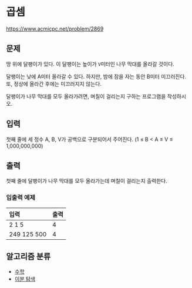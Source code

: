 # 곱셈

https://www.acmicpc.net/problem/2869

## 문제

땅 위에 달팽이가 있다. 이 달팽이는 높이가 `V`미터인 나무 막대를 올라갈 것이다.

달팽이는 낮에 A미터 올라갈 수 있다. 하지만, 밤에 잠을 자는 동안 B미터 미끄러진다. 또, 정상에 올라간 후에는 미끄러지지 않는다.

달팽이가 나무 막대를 모두 올라가려면, 며칠이 걸리는지 구하는 프로그램을 작성하시오.

## 입력

첫째 줄에 세 정수 A, B, V가 공백으로 구분되어서 주어진다. (1 ≤ B < A ≤ V ≤ 1,000,000,000)

## 출력

첫째 줄에 달팽이가 나무 막대를 모두 올라가는데 며칠이 걸리는지 출력한다.

### 입출력 예제

| 입력 | 출력 |
| :--- | :--- |
| 2 1 5 | 4 |
| 249 125 500 | 4 |

## 알고리즘 분류

* [수학](https://www.acmicpc.net/problem/tag/%EC%88%98%ED%95%99)
* [이분 탐색](https://www.acmicpc.net/problem/tag/%EC%9D%B4%EB%B6%84%20%ED%83%90%EC%83%89)
